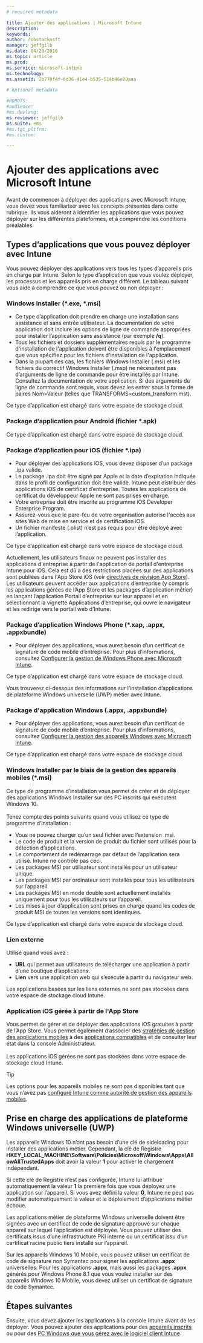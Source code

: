 ```yaml
---
# required metadata

title: Ajouter des applications | Microsoft Intune
description:
keywords:
author: robstackmsft
manager: jeffgilb
ms.date: 04/28/2016
ms.topic: article
ms.prod:
ms.service: microsoft-intune
ms.technology:
ms.assetid: 2b770f4f-6d36-41e4-b535-514b46e29aaa

# optional metadata

#ROBOTS:
#audience:
#ms.devlang:
ms.reviewer: jeffgilb
ms.suite: ems
#ms.tgt_pltfrm:
#ms.custom:

---
```


# Ajouter des applications avec Microsoft Intune
Avant de commencer à déployer des applications avec Microsoft Intune, vous devez vous familiariser avec les concepts présentés dans cette rubrique. Ils vous aideront à identifier les applications que vous pouvez déployer sur les différentes plateformes, et à comprendre les conditions préalables.

## Types d’applications que vous pouvez déployer avec Intune
Vous pouvez déployer des applications vers tous les types d’appareils pris en charge par Intune. Selon le type d’application que vous voulez déployer, les processus et les appareils pris en charge diffèrent. Le tableau suivant vous aide à comprendre ce que vous pouvez ou non déployer :


### **Windows Installer (&#42;.exe, &#42;.msi)**
- Ce type d’application doit prendre en charge une installation sans assistance et sans entrée utilisateur. La documentation de votre application doit inclure les options de ligne de commande appropriées pour installer l’application sans assistance (par exemple **/q**).
- Tous les fichiers et dossiers supplémentaires requis par le programme d'installation de l'application doivent être disponibles à l'emplacement que vous spécifiez pour les fichiers d'installation de l'application.
- Dans la plupart des cas, les fichiers Windows Installer (.msi) et les fichiers du correctif Windows Installer (.msp) ne nécessitent pas d’arguments de ligne de commande pour être installés par Intune. Consultez la documentation de votre application. Si des arguments de ligne de commande sont requis, vous devez les entrer sous la forme de paires Nom=Valeur (telles que TRANSFORMS=custom_transform.mst).

Ce type d’application est chargé dans votre espace de stockage cloud.
### **Package d’application pour Android (fichier &#42;.apk)**
Ce type d’application est chargé dans votre espace de stockage cloud.
### **Package d’application pour iOS (fichier &#42;.ipa)**
- Pour déployer des applications iOS, vous devez disposer d’un package .ipa valide.
- Le package .ipa doit être signé par Apple et la date d’expiration indiquée dans le profil de configuration doit être valide. Intune peut distribuer des applications iOS de certificat d’entreprise. Toutes les applications de certificat du développeur Apple ne sont pas prises en charge.
- Votre entreprise doit être inscrite au programme iOS Developer Enterprise Program.
- Assurez-vous que le pare-feu de votre organisation autorise l'accès aux sites Web de mise en service et de certification iOS.
- Un fichier manifeste (.plist) n’est pas requis pour être déployé avec l’application.

Ce type d’application est chargé dans votre espace de stockage cloud.

Actuellement, les utilisateurs finaux ne peuvent pas installer des applications d'entreprise à partir de l'application de portail d'entreprise Intune pour iOS. Cela est dû à des restrictions placées sur des applications sont publiées dans l'App Store iOS (voir [directives de révision App Store](https://developer.apple.com/app-store/review/guidelines/)). Les utilisateurs peuvent accéder aux applications d’entreprise (y compris les applications gérées de l’App Store et les packages d’application métier) en lançant l’application Portail d’entreprise sur leur appareil et en sélectionnant la vignette Applications d’entreprise, qui ouvre le navigateur et les redirige vers le portail web d’Intune.

### **Package d’application Windows Phone (&#42;.xap, .appx, .appxbundle)**
- Pour déployer des applications, vous aurez besoin d’un certificat de signature de code mobile d’entreprise. Pour plus d’informations, consultez [Configurer la gestion de Windows Phone avec Microsoft Intune](set-up-windows-phone-management-with-microsoft-intune.md).

Ce type d’application est chargé dans votre espace de stockage cloud.

Vous trouverez ci-dessous des informations sur l’installation d’applications de plateforme Windows universelle (UWP) métier avec Intune.

### **Package d'application Windows (.appx, .appxbundle)**
- Pour déployer des applications, vous aurez besoin d’un certificat de signature de code mobile d’entreprise. Pour plus d’informations, consultez [Configurer la gestion des appareils Windows avec Microsoft Intune](set-up-windows-device-management-with-microsoft-intune.md).

Ce type d’application est chargé dans votre espace de stockage cloud.
### **Windows Installer par le biais de la gestion des appareils mobiles (&#42;.msi)**
Ce type de programme d’installation vous permet de créer et de déployer des applications Windows Installer sur des PC inscrits qui exécutent Windows 10.<br /><br />Tenez compte des points suivants quand vous utilisez ce type de programme d’installation :
- Vous ne pouvez charger qu’un seul fichier avec l’extension .msi.
- Le code de produit et la version de produit du fichier sont utilisés pour la détection d’applications.
- Le comportement de redémarrage par défaut de l’application sera utilisé. Intune ne contrôle pas ceci.
- Les packages MSI par utilisateur sont installés pour un utilisateur unique.
- Les packages MSI par ordinateur sont installés pour tous les utilisateurs sur l’appareil.
- Les packages MSI en mode double sont actuellement installés uniquement pour tous les utilisateurs sur l’appareil.
- Les mises à jour d’application sont prises en charge quand les codes de produit MSI de toutes les versions sont identiques.

Ce type d’application est chargé dans votre espace de stockage cloud.
### **Lien externe**
Utilisé quand vous avez :
- **URL** qui permet aux utilisateurs de télécharger une application à partir d’une boutique d’applications.
- **Lien** vers une application web qui s’exécute à partir du navigateur web.

Les applications basées sur les liens externes ne sont pas stockées dans votre espace de stockage cloud Intune.
### **Application iOS gérée à partir de l'App Store**
Vous permet de gérer et de déployer des applications iOS gratuites à partir de l’App Store. Vous permet également d’associer des [stratégies de gestion des applications mobiles](configure-and-deploy-mobile-application-management-policies-in-the-microsoft-intune-console.md) à des [applications compatibles](https://www.microsoft.com/en-us/server-cloud/products/microsoft-intune/partners.aspx) et de consulter leur état dans la console Administrateur.<br /><br />Les applications iOS gérées ne sont pas stockées dans votre espace de stockage cloud Intune.
> [!TIP]
> Les options pour les appareils mobiles ne sont pas disponibles tant que vous n’avez pas [configuré Intune comme autorité de gestion des appareils mobiles](get-ready-to-enroll-devices-in-microsoft-intune.md).

## Prise en charge des applications de plateforme Windows universelle (UWP)
Les appareils Windows 10 n’ont pas besoin d’une clé de sideloading pour installer des applications métier. Cependant, la clé de Registre **HKEY_LOCAL_MACHINE\Software\Policies\Microsoft\Windows\Appx\AllowAllTrustedApps** doit avoir la valeur **1** pour activer le chargement indépendant.

Si cette clé de Registre n’est pas configurée, Intune lui attribue automatiquement la valeur **1** la première fois que vous déployez une application sur l’appareil. Si vous avez défini la valeur **0**, Intune ne peut pas modifier automatiquement la valeur et le déploiement d’applications métier échoue.

Les applications métier de plateforme Windows universelle doivent être signées avec un certificat de code de signature approuvé sur chaque appareil sur lequel l’application est déployée. Vous pouvez utiliser des certificats issus d’une infrastructure PKI interne ou un certificat issu d’un certificat racine public tiers installé sur l’appareil.

Sur les appareils Windows 10 Mobile, vous pouvez utiliser un certificat de code de signature non Symantec pour signer les applications **.appx** universelles. Pour les applications **.appx**, mais aussi les packages **.appx** générés pour Windows Phone 8.1 que vous voulez installer sur des appareils Windows 10 Mobile, vous devez utiliser un certificat de signature de code Symantec.

## Étapes suivantes 

Ensuite, vous devez ajouter les applications à la console Intune avant de les déployer. Vous pouvez ajouter des applications pour des [appareils inscrits](add-apps-for-mobile-devices-in-microsoft-intune.md) ou pour des [PC Windows que vous gérez avec le logiciel client Intune](add-apps-for-windows-pcs-in-microsoft-intune.md).

<!--HONumber=May16_HO1-->


